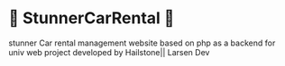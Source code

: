 
# :ocean: StunnerCarRental :ocean:
stunner Car rental management website based on php as a backend for univ web project developed by Hailstone|| Larsen Dev
